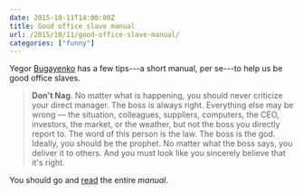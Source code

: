 ```yaml
---
date: 2015-10-11T14:00:00Z
title: Good office slave manual
url: /2015/10/11/good-office-slave-manual/
categories: ["funny"]
---
```


Yegor [Bugayenko](http://www.yegor256.com/about-me.html) has a few tips---a short manual, per se---to help us be good office slaves.

> **Don't Nag**. No matter what is happening, you should never criticize your direct manager. The boss is always right. Everything else may be wrong — the situation, colleagues, suppliers, computers, the CEO, investors, the market, or the weather, but not the boss you directly report to. The word of this person is the law. The boss is the god. Ideally, you should be the prophet. No matter what the boss says, you deliver it to others. And you must look like you sincerely believe that it's right.

You should go and [read](http://www.yegor256.com/2015/10/06/how-to-be-good-office-slave.html) the entire *manual*.
